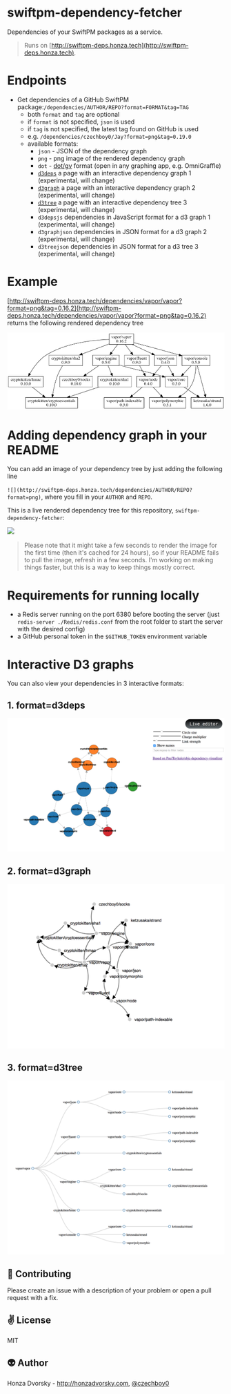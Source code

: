 # swiftpm-dependency-fetcher
Dependencies of your SwiftPM packages as a service.

> Runs on [http://swiftpm-deps.honza.tech](http://swiftpm-deps.honza.tech).

# Endpoints

- Get dependencies of a GitHub SwiftPM package:`/dependencies/AUTHOR/REPO?format=FORMAT&tag=TAG`
	- both `format` and `tag` are optional
	- if `format` is not specified, `json` is used
	- if `tag` is not specified, the latest tag found on GitHub is used
	- e.g. `/dependencies/czechboy0/Jay?format=png&tag=0.19.0`
	- available formats:
		- `json` - JSON of the dependency graph
		- `png` - png image of the rendered dependency graph
		- `dot` - [dot/gv](https://en.wikipedia.org/wiki/DOT_(graph_description_language)) format (open in any graphing app, e.g. OmniGraffle)
		- [`d3deps`](#1-d3deps) a page with an interactive dependency graph 1 (experimental, will change)
		- [`d3graph`](#2-d3graph) a page with an interactive dependency graph 2 (experimental, will change)
		- [`d3tree`](#3-d3tree) a page with an interactive dependency tree 3 (experimental, will change)
		- `d3depsjs` dependencies in JavaScript format for a d3 graph 1 (experimental, will change)
		- `d3graphjson` dependencies in JSON format for a d3 graph 2 (experimental, will change)
		- `d3treejson` dependencies in JSON format for a d3 tree 3 (experimental, will change)

# Example

[http://swiftpm-deps.honza.tech/dependencies/vapor/vapor?format=png&tag=0.16.2](http://swiftpm-deps.honza.tech/dependencies/vapor/vapor?format=png&tag=0.16.2) returns the following rendered dependency tree

![](Meta/vapor.png)

# Adding dependency graph in your README

You can add an image of your dependency tree by just adding the following line

`![](http://swiftpm-deps.honza.tech/dependencies/AUTHOR/REPO?format=png)`, where you fill in your `AUTHOR` and `REPO`. 

This is a live rendered dependency tree for this repository, `swiftpm-dependency-fetcher`:

![](http://swiftpm-deps.honza.tech/dependencies/czechboy0/swiftpm-dependency-fetcher?format=png)

> Please note that it might take a few seconds to render the image for the first time (then it's cached for 24 hours), so if your README fails to pull the image, refresh in a few seconds. I'm working on making things faster, but this is a way to keep things mostly correct.

# Requirements for running locally

- a Redis server running on the port 6380 before booting the server (just `redis-server ./Redis/redis.conf` from the root folder to start the server with the desired config)
- a GitHub personal token in the `$GITHUB_TOKEN` environment variable

# Interactive D3 graphs

You can also view your dependencies in 3 interactive formats:

## 1. format=d3deps

![](Meta/d3-deps.png)

## 2. format=d3graph

![](Meta/d3-graph.png)

## 3. format=d3tree

![](Meta/d3-tree.png)

:gift_heart: Contributing
------------
Please create an issue with a description of your problem or open a pull request with a fix.

:v: License
-------
MIT

:alien: Author
------
Honza Dvorsky - http://honzadvorsky.com, [@czechboy0](http://twitter.com/czechboy0)

